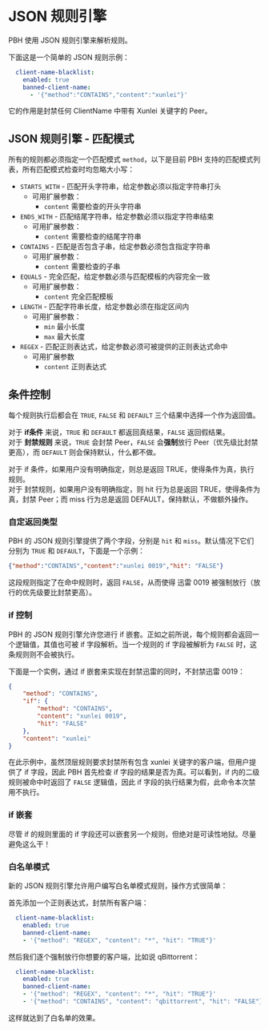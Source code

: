 # JSON 规则引擎

PBH 使用 JSON 规则引擎来解析规则。

下面这是一个简单的 JSON 规则示例：

```yaml
  client-name-blacklist:
    enabled: true
    banned-client-name:
      - '{"method":"CONTAINS","content":"xunlei"}'
```

它的作用是封禁任何 ClientName 中带有 Xunlei 关键字的 Peer。

## JSON 规则引擎 - 匹配模式

所有的规则都必须指定一个匹配模式 `method`，以下是目前 PBH 支持的匹配模式列表，所有匹配模式检查时均忽略大小写：

* `STARTS_WITH` - 匹配开头字符串，给定参数必须以指定字符串打头
  * 可用扩展参数：
    * `content` 需要检查的开头字符串
* `ENDS_WITH` - 匹配结尾字符串，给定参数必须以指定字符串结束
  * 可用扩展参数：
    * `content` 需要检查的结尾字符串
* `CONTAINS` - 匹配是否包含子串，给定参数必须包含指定字符串
  * 可用扩展参数：
    * `content` 需要检查的子串
* `EQUALS` - 完全匹配，给定参数必须与匹配模板的内容完全一致
  * 可用扩展参数：
    * `content` 完全匹配模板
* `LENGTH` - 匹配字符串长度，给定参数必须在指定区间内
  * 可用扩展参数：
    * `min` 最小长度
    * `max` 最大长度
* `REGEX` - 匹配正则表达式，给定参数必须可被提供的正则表达式命中
  * 可用扩展参数
    * `content` 正则表达式

## 条件控制

每个规则执行后都会在 `TRUE`, `FALSE` 和 `DEFAULT` 三个结果中选择一个作为返回值。

对于 **if条件** 来说，`TRUE` 和 `DEFAULT` 都返回真结果，`FALSE` 返回假结果。  
对于 **封禁规则** 来说，`TRUE` 会封禁 Peer，`FALSE` 会**强制**放行 Peer（优先级比封禁更高），而 `DEFAULT` 则会保持默认，什么都不做。

对于 if 条件，如果用户没有明确指定，则总是返回 TRUE，使得条件为真，执行规则。  
对于 封禁规则，如果用户没有明确指定，则 hit 行为总是返回 TRUE，使得条件为真，封禁 Peer；而 miss 行为总是返回 DEFAULT，保持默认，不做额外操作。

### 自定返回类型

PBH 的 JSON 规则引擎提供了两个字段，分别是 `hit` 和 `miss`。默认情况下它们分别为 `TRUE` 和 `DEFAULT`，下面是一个示例：

```json
{"method":"CONTAINS","content":"xunlei 0019","hit": "FALSE"}
```

这段规则指定了在命中规则时，返回 `FALSE`，从而使得 迅雷 0019 被强制放行（放行的优先级要比封禁更高）。

### if 控制

PBH 的 JSON 规则引擎允许您进行 if 嵌套。正如之前所说，每个规则都会返回一个逻辑值，其值也可被 if 字段解析。当一个规则的 if 字段被解析为 `FALSE` 时，这条规则则不会被执行。

下面是一个实例，通过 if 嵌套来实现在封禁迅雷的同时，不封禁迅雷 0019：

```json
{
	"method": "CONTAINS",
	"if": {
		"method": "CONTAINS",
		"content": "xunlei 0019",
		"hit": "FALSE"
	},
	"content": "xunlei"
}
```

在此示例中，虽然顶层规则要求封禁所有包含 xunlei 关键字的客户端，但用户提供了 if 字段，因此 PBH 首先检查 if 字段的结果是否为真。可以看到，if 内的二级规则被命中时返回了 `FALSE` 逻辑值，因此 if 字段的执行结果为假，此命令本次禁用不执行。

### if 嵌套

尽管 if 的规则里面的 if 字段还可以嵌套另一个规则，但绝对是可读性地狱。尽量避免这么干！

### 白名单模式

新的 JSON 规则引擎允许用户编写白名单模式规则，操作方式很简单：

首先添加一个正则表达式，封禁所有客户端：

```yaml
  client-name-blacklist:
    enabled: true
    banned-client-name:
    - '{"method": "REGEX", "content": "*", "hit": "TRUE"}'
```

然后我们逐个强制放行你想要的客户端，比如说 qBittorrent：

```yaml
  client-name-blacklist:
    enabled: true
    banned-client-name:
    - '{"method": "REGEX", "content": "*", "hit": "TRUE"}'
    - '{"method": "CONTAINS", "content": "qbittorrent", "hit": "FALSE"}'
```

这样就达到了白名单的效果。
